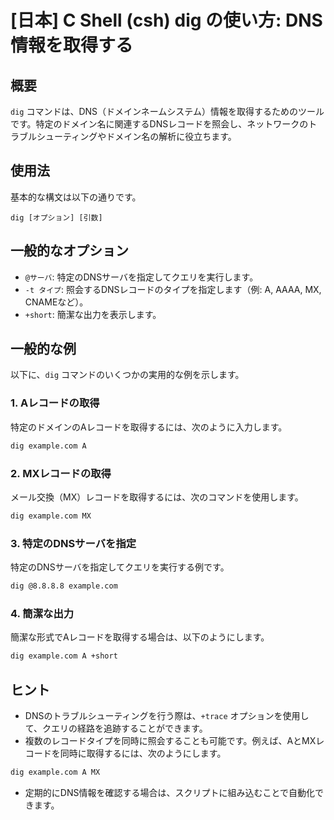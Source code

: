 # [日本] C Shell (csh) dig の使い方: DNS情報を取得する

## 概要
`dig` コマンドは、DNS（ドメインネームシステム）情報を取得するためのツールです。特定のドメイン名に関連するDNSレコードを照会し、ネットワークのトラブルシューティングやドメイン名の解析に役立ちます。

## 使用法
基本的な構文は以下の通りです。

```
dig [オプション] [引数]
```

## 一般的なオプション
- `@サーバ`: 特定のDNSサーバを指定してクエリを実行します。
- `-t タイプ`: 照会するDNSレコードのタイプを指定します（例: A, AAAA, MX, CNAMEなど）。
- `+short`: 簡潔な出力を表示します。

## 一般的な例
以下に、`dig` コマンドのいくつかの実用的な例を示します。

### 1. Aレコードの取得
特定のドメインのAレコードを取得するには、次のように入力します。

```csh
dig example.com A
```

### 2. MXレコードの取得
メール交換（MX）レコードを取得するには、次のコマンドを使用します。

```csh
dig example.com MX
```

### 3. 特定のDNSサーバを指定
特定のDNSサーバを指定してクエリを実行する例です。

```csh
dig @8.8.8.8 example.com
```

### 4. 簡潔な出力
簡潔な形式でAレコードを取得する場合は、以下のようにします。

```csh
dig example.com A +short
```

## ヒント
- DNSのトラブルシューティングを行う際は、`+trace` オプションを使用して、クエリの経路を追跡することができます。
- 複数のレコードタイプを同時に照会することも可能です。例えば、AとMXレコードを同時に取得するには、次のようにします。

```csh
dig example.com A MX
```

- 定期的にDNS情報を確認する場合は、スクリプトに組み込むことで自動化できます。